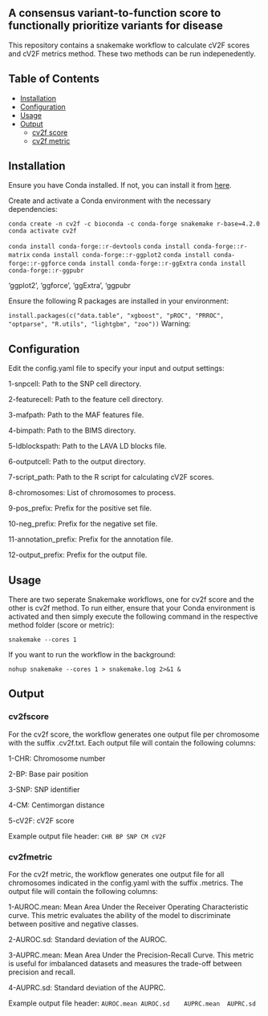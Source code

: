 ## A consensus variant-to-function score to functionally prioritize variants for disease

This repository contains a snakemake workflow to calculate cV2F scores and cV2F metrics method. These two methods can be run indepenedently. 


## Table of Contents

- [Installation](#installation)
- [Configuration](#configuration)
- [Usage](#usage)
- [Output](#output)
  - [cv2f score](#cv2fscore)
  - [cv2f metric](#cv2fmetric)

## Installation

Ensure you have Conda installed. If not, you can install it from [here](https://docs.conda.io/projects/conda/en/latest/user-guide/install/index.html).


Create and activate a Conda environment with the necessary dependencies:

`conda create -n cv2f -c bioconda -c conda-forge snakemake r-base=4.2.0`
`conda activate cv2f`

`conda install conda-forge::r-devtools`
`conda install conda-forge::r-matrix`
`conda install conda-forge::r-ggplot2`
`conda install conda-forge::r-ggforce`
`conda install conda-forge::r-ggExtra`
`conda install conda-forge::r-ggpubr`


‘ggplot2’, ‘ggforce’, ‘ggExtra’, ‘ggpubr

Ensure the following R packages are installed in your environment:

`install.packages(c("data.table", "xgboost", "pROC", "PRROC", "optparse", "R.utils", "lightgbm", "zoo"))`
Warning: 

## Configuration

Edit the config.yaml file to specify your input and output settings:

1-snpcell: Path to the SNP cell directory.

2-featurecell: Path to the feature cell directory.

3-mafpath: Path to the MAF features file.

4-bimpath: Path to the BIMS directory.

5-ldblockspath: Path to the LAVA LD blocks file.

6-outputcell: Path to the output directory.

7-script_path: Path to the R script for calculating cV2F scores.

8-chromosomes: List of chromosomes to process.

9-pos_prefix: Prefix for the positive set file.

10-neg_prefix: Prefix for the negative set file.

11-annotation_prefix: Prefix for the annotation file.

12-output_prefix: Prefix for the output file.

## Usage

There are two seperate Snakemake workflows, one for cv2f score and the other is cv2f method. To run either, ensure that your Conda environment is activated and then simply execute the following command in the respective method folder (score or metric):

`snakemake --cores 1`

If you want to run the workflow in the background:

`nohup snakemake --cores 1 > snakemake.log 2>&1 &`


## Output

### cv2fscore

For the cv2f score, the workflow generates one output file per chromosome with the suffix .cv2f.txt. Each output file will contain the following columns:

1-CHR: Chromosome number

2-BP: Base pair position

3-SNP: SNP identifier

4-CM: Centimorgan distance

5-cV2F: cV2F score


Example output file header:
`CHR BP SNP CM cV2F`

### cv2fmetric

For the cv2f metric, the workflow generates one output file for all chromosomes indicated in the config.yaml with the suffix .metrics. The output file will contain the following columns:


1-AUROC.mean: Mean Area Under the Receiver Operating Characteristic curve. This metric evaluates the ability of the model to discriminate between positive and negative classes. 

2-AUROC.sd: Standard deviation of the AUROC.

3-AUPRC.mean: Mean Area Under the Precision-Recall Curve. This metric is useful for imbalanced datasets and measures the trade-off between precision and recall. 

4-AUPRC.sd: Standard deviation of the AUPRC.

Example output file header:
`AUROC.mean	AUROC.sd	AUPRC.mean	AUPRC.sd`
